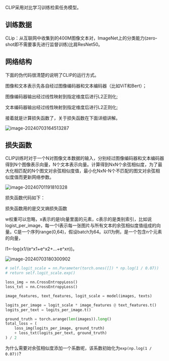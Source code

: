 CLIP采用对比学习训练检索任务模型。

## 训练数据

CLip：从互联网中收集到的400M图像文本对，ImageNet上的分类能力(zero-shot即不需要事先进行监督训练)比肩ResNet50。

## 网络结构

下面的伪代码很清楚的说明了CLIP的运行方式。

图像和文本表示先各自经过图像编码器和文本编码器（比如ViT和Bert）；

图像编码器输出经过线性映射到指定维度后进行L2正则化;

文本编码器输出经过线性映射到指定维度后进行L2正则化;

接着就是计算损失函数了，关于损失函数在下面详细讲解。

![image-20240703164513287](https://cdn.jsdelivr.net/gh/airainday/blogimage@main/image-20240703164513287.png)

## 损失函数

CLIP训练时对于一个N对图像文本数据的输入，分别经过图像编码器和文本编码器得到N个图像表示向量，N个文本表示向量。计算得到NxN个余弦相似度，为了最大化相匹配的N个图文对余弦相似度值，最小化NxN-N个不匹配的图文对余弦相似度值而更新网络参数。

![image-20240701191810328](https://cdn.jsdelivr.net/gh/airainday/blogimage@main/image-20240701191810328.png)

损失函数代码如下：

损失函数用的是交叉熵损失函数

w权重可以忽略，x表示的是l向量里面的元素，c表示的是类别索引，比如说logist_per_image，每一个l表示每一张图片与所有文本的余弦相似度值组成的向量。C是一个序列range(0,64)，假设batch为64。以l1为例，是一个包含n个元素的向量，

l1=-log(x1/(e^x1+e^x2+...+e^xn))。

![image-20240703180300902](https://cdn.jsdelivr.net/gh/airainday/blogimage@main/image-20240703180300902.png)

```python
# self.logit_scale = nn.Parameter(torch.ones([]) * np.log(1 / 0.07))
# return self.logit_scale.exp()

loss_img = nn.CrossEntropyLoss()
loss_txt = nn.CrossEntropyLoss()

image_features, text_features, logit_scale = model(images, texts)

logits_per_image = logit_scale * image_features @ text_features.t()
logits_per_text = logits_per_image.t()

ground_truth = torch.arange(len(images)).long()
total_loss = (
    loss_img(logits_per_image, ground_truth)
    + loss_txt(logits_per_text, ground_truth)
) / 2
```

为什么需要对余弦相似度添加一个系数呢，该系数初始化为`exp(np.log(1 / 0.07))`?











